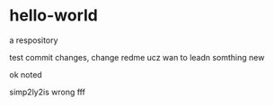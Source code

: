 # hello-world
a respository

test commit changes, change redme ucz wan to leadn somthing new




ok noted

simp2ly2is wrong  fff

